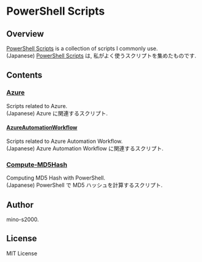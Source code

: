 # PowerShell Scripts
## Overview
[PowerShell Scripts](https://github.com/mino-s2000/powershell-scripts) is a collection of scripts I commonly use.  
(Japanese) [PowerShell Scripts](https://github.com/mino-s2000/powershell-scripts) は, 私がよく使うスクリプトを集めたものです.

## Contents
### [Azure](https://github.com/mino-s2000/powershell-scripts/tree/master/Azure)
Scripts related to Azure.  
(Japanese) Azure に関連するスクリプト.

#### [AzureAutomationWorkflow](https://github.com/mino-s2000/powershell-scripts/tree/master/Azure/AzureAutomationWorkflow)
Scripts related to Azure Automation Workflow.  
(Japanese) Azure Automation Workflow に関連するスクリプト.

### [Compute-MD5Hash](https://github.com/mino-s2000/powershell-scripts/tree/master/Compute-MD5Hash)
Computing MD5 Hash with PowerShell.  
(Japanese) PowerShell で MD5 ハッシュを計算するスクリプト.

## Author
mino-s2000.

## License
MIT License
